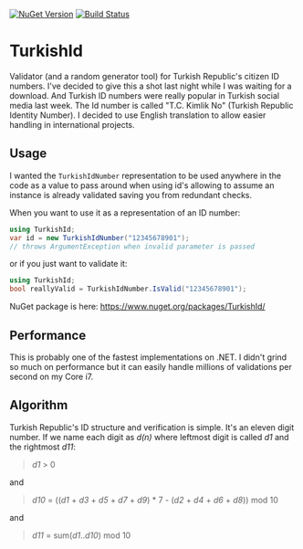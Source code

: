 [![NuGet Version](https://img.shields.io/nuget/v/TurkishId.svg)](https://www.nuget.org/packages/TurkishId/)
[![Build Status](https://travis-ci.org/ssg/TurkishId.svg?branch=master)](https://travis-ci.org/ssg/TurkishId)

TurkishId
=========
Validator (and a random generator tool) for Turkish Republic's citizen ID numbers. I've decided to give this a shot last 
night while I was waiting for a download. And Turkish ID numbers were really popular in Turkish social
media last week. The Id number is called "T.C. Kimlik No" (Turkish Republic Identity Number). I decided to 
use English translation to allow easier handling in international projects.

Usage
-----
I wanted the `TurkishIdNumber` representation to be used anywhere in the code as a value to pass around when 
using id's allowing to assume an instance is already validated saving you from redundant checks.

When you want to use it as a representation of an ID number:

```csharp
using TurkishId;
var id = new TurkishIdNumber("12345678901");
// throws ArgumentException when invalid parameter is passed
```

or if you just want to validate it:

```csharp
using TurkishId;
bool reallyValid = TurkishIdNumber.IsValid("12345678901");
```

NuGet package is here: https://www.nuget.org/packages/TurkishId/

Performance
------------
This is probably one of the fastest implementations on .NET. I didn't grind so much on performance but
it can easily handle millions of validations per second on my Core i7. 

Algorithm
----------
Turkish Republic's ID structure and verification is simple. It's an eleven digit number. 
If we name each digit as _d(n)_ where leftmost digit is called _d1_ and the rightmost _d11_:

> _d1_ > 0

and

> _d10_ = ((_d1_ + _d3_ + _d5_ + _d7_ + _d9_) * 7 - (_d2_ + _d4_ + _d6_ + _d8_)) mod 10

and

> _d11_ = sum(_d1_.._d10_) mod 10 
